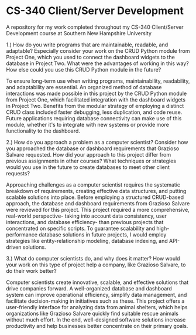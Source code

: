 # CS-340 Client/Server Development
A repository for my work completed throughout my CS-340 Client/Server Development course at Southern New Hampshire University

1.) How do you write programs that are maintainable, readable, and adaptable? Especially consider your work on the CRUD Python module from Project One, which you used to connect the dashboard widgets to the database in Project Two. What were the advantages of working in this way? How else could you use this CRUD Python module in the future?

To ensure long-term use when writing programs, maintainability, readability, and adaptability are essential. An organized method of database interactions was made possible in this project by the CRUD Python module from Project One, which facilitated integration with the dashboard widgets in Project Two. Benefits from the modular strategy of employing a distinct CRUD class included faster debugging, less duplication, and code reuse. Future applications requiring database connectivity can make use of this module, whether it's to integrate with new systems or provide more functionality to the dashboard.

2.) How do you approach a problem as a computer scientist? Consider how you approached the database or dashboard requirements that Grazioso Salvare requested. How did your approach to this project differ from previous assignments in other courses? What techniques or strategies would you use in the future to create databases to meet other client requests?

Approaching challenges as a computer scientist requires the systematic breakdown of requirements, creating effective data structures, and putting scalable solutions into place. Before employing a structured CRUD-based approach, the database and dashboard requirements from Grazioso Salvare were reviewed for this project. This project required a more comprehensive, real-world perspective- taking into account data consistency, user interactions, and database efficiency- than previous projects that concentrated on specific scripts. To guarantee scalability and high-performance database solutions in future projects, I would employ strategies like entity-relationship modeling, database indexing, and API-driven solutions.

3.) What do computer scientists do, and why does it matter? How would your work on this type of project help a company, like Grazioso Salvare, to do their work better?

Computer scientists create innovative, scalable, and effective solutions that drive companies forward. A well-organized database and dashboard system can improve operational efficiency, simplify data management, and facilitate decision-making in initiatives such as these. This project offers a user-friendly interface for analyzing data from animal shelters, which helps organizations like Grazioso Salvare quickly find suitable rescue animals without much effort. In the end, well-designed software solutions increase productivity and help businesses better concentrate on their primary goals.
